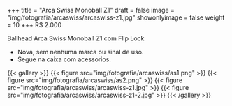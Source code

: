 +++
title = "Arca Swiss Monoball Z1"
draft = false
image = "img/fotografia/arcaswiss/arcaswiss-z1.jpg"
showonlyimage = false
weight = 10
+++
<span class="price">R$ 2.000</span>

Ballhead Arca Swiss Monoball Z1 com Flip Lock
<!--more-->

- Nova, sem nenhuma marca ou sinal de uso.
- Segue na caixa com acessorios.

{{< gallery >}}
{{< figure src="img/fotografia/arcaswiss/as1.png" >}}
{{< figure src="img/fotografia/arcaswiss/as2.png" >}}
{{< figure src="img/fotografia/arcaswiss/arcaswiss-z1.jpg" >}}
{{< figure src="img/fotografia/arcaswiss/arcaswiss-z1-2.jpg" >}}
{{< /gallery >}}
